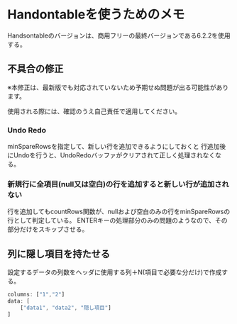 # Handontableを使うためのメモ

Handsontableのバージョンは、商用フリーの最終バージョンである6.2.2を使用する。

## 不具合の修正

※本修正は、最新版でも対応されていないため予期せぬ問題が出る可能性があります。

使用される際には、確認のうえ自己責任で適用してください。

### Undo Redo

minSpareRowsを指定して、新しい行を追加できるようにしておくと
行追加後にUndoを行うと、UndoRedoバッファがクリアされて正しく処理されなくなる。

### 新規行に全項目(null又は空白)の行を追加すると新しい行が追加されない

行を追加してもcountRows関数が、nullおよび空白のみの行をminSpareRowsの行として判定している。
ENTERキーの処理部分のみの問題のようなので、その部分だけをスキップさせる。

## 列に隠し項目を持たせる

設定するデータの列数をヘッダに使用する列＋N(項目で必要な分だけ)で作成する。

````` javascript
columns: ["1","2"]
data: [
	["data1", "data2", "隠し項目"]
]
`````